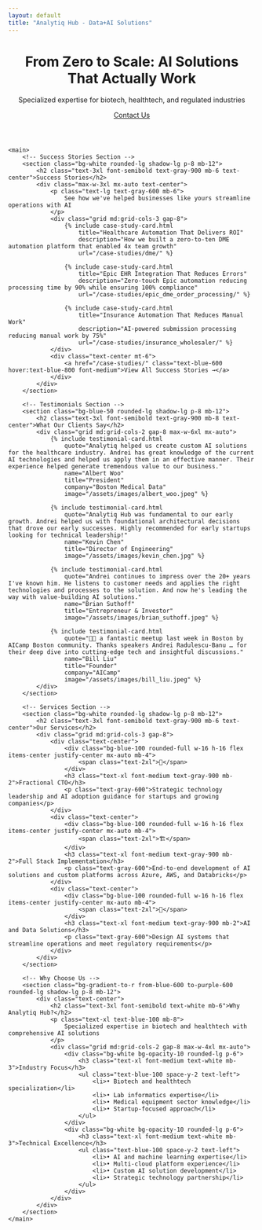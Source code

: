 ```yaml
---
layout: default
title: "Analytiq Hub - Data+AI Solutions"
---
```


<div class="max-w-6xl mx-auto px-4 sm:px-6 md:px-8 py-4 md:py-12">
    <!-- Hero Section -->
    <header class="text-center md:mb-12 mb-8">
        <h1 class="text-4xl md:text-5xl font-bold text-gray-900 mb-6">From Zero to <span class="bg-gradient-to-r from-blue-600 to-purple-600 bg-clip-text text-transparent">Scale</span>: AI Solutions That Actually Work</h1>
        <div class="text-xl md:text-2xl text-gray-600 mb-8">
            <p class="mb-4">Specialized expertise for biotech, healthtech, and regulated industries</p>
        </div>
        <div class="flex justify-center items-center">
            <a href="/contact/" class="inline-block bg-gradient-to-r from-blue-600 to-purple-600 hover:from-blue-700 hover:to-purple-700 text-white px-8 py-4 rounded-lg font-semibold text-lg transition-all duration-200 shadow-lg hover:shadow-xl">
                Contact Us
            </a>
        </div>
    </header>

    <main>
        <!-- Success Stories Section -->
        <section class="bg-white rounded-lg shadow-lg p-8 mb-12">
            <h2 class="text-3xl font-semibold text-gray-900 mb-6 text-center">Success Stories</h2>
            <div class="max-w-3xl mx-auto text-center">
                <p class="text-lg text-gray-600 mb-6">
                    See how we've helped businesses like yours streamline operations with AI
                </p>
                <div class="grid md:grid-cols-3 gap-8">
                    {% include case-study-card.html 
                        title="Healthcare Automation That Delivers ROI" 
                        description="How we built a zero-to-ten DME automation platform that enabled 4x team growth" 
                        url="/case-studies/dme/" %}
                    
                    {% include case-study-card.html 
                        title="Epic EHR Integration That Reduces Errors" 
                        description="Zero-touch Epic automation reducing processing time by 90% while ensuring 100% compliance" 
                        url="/case-studies/epic_dme_order_processing/" %}
                    
                    {% include case-study-card.html 
                        title="Insurance Automation That Reduces Manual Work" 
                        description="AI-powered submission processing reducing manual work by 75%" 
                        url="/case-studies/insurance_wholesaler/" %}
                </div>
                <div class="text-center mt-6">
                    <a href="/case-studies/" class="text-blue-600 hover:text-blue-800 font-medium">View All Success Stories →</a>
                </div>
            </div>
        </section>

        <!-- Testimonials Section -->
        <section class="bg-blue-50 rounded-lg shadow-lg p-8 mb-12">
            <h2 class="text-3xl font-semibold text-gray-900 mb-8 text-center">What Our Clients Say</h2>
            <div class="grid md:grid-cols-2 gap-8 max-w-6xl mx-auto">
                {% include testimonial-card.html 
                    quote="Analytiq helped us create custom AI solutions for the healthcare industry. Andrei has great knowledge of the current AI technologies and helped us apply them in an effective manner. Their experience helped generate tremendous value to our business."
                    name="Albert Woo"
                    title="President"
                    company="Boston Medical Data"
                    image="/assets/images/albert_woo.jpeg" %}
                
                {% include testimonial-card.html 
                    quote="Analytiq Hub was fundamental to our early growth. Andrei helped us with foundational architectural decisions that drove our early successes. Highly recommended for early startups looking for technical leadership!"
                    name="Kevin Chen"
                    title="Director of Engineering"
                    image="/assets/images/kevin_chen.jpg" %}
                
                {% include testimonial-card.html 
                    quote="Andrei continues to impress over the 20+ years I've known him. He listens to customer needs and applies the right technologies and processes to the solution. And now he's leading the way with value-building AI solutions."
                    name="Brian Suthoff"
                    title="Entrepreneur & Investor"
                    image="/assets/images/brian_suthoff.jpeg" %}
                
                {% include testimonial-card.html 
                    quote="🎉🎉 a fantastic meetup last week in Boston by AICamp Boston community. Thanks speakers Andrei Radulescu-Banu … for their deep dive into cutting-edge tech and insightful discussions."
                    name="Bill Liu"
                    title="Founder"
                    company="AICamp"
                    image="/assets/images/bill_liu.jpeg" %}
            </div>
        </section>

        <!-- Services Section -->
        <section class="bg-white rounded-lg shadow-lg p-8 mb-12">
            <h2 class="text-3xl font-semibold text-gray-900 mb-6 text-center">Our Services</h2>
            <div class="grid md:grid-cols-3 gap-8">
                <div class="text-center">
                    <div class="bg-blue-100 rounded-full w-16 h-16 flex items-center justify-center mx-auto mb-4">
                        <span class="text-2xl">👔</span>
                    </div>
                    <h3 class="text-xl font-medium text-gray-900 mb-2">Fractional CTO</h3>
                    <p class="text-gray-600">Strategic technology leadership and AI adoption guidance for startups and growing companies</p>
                </div>
                <div class="text-center">
                    <div class="bg-blue-100 rounded-full w-16 h-16 flex items-center justify-center mx-auto mb-4">
                        <span class="text-2xl">🏗️</span>
                    </div>
                    <h3 class="text-xl font-medium text-gray-900 mb-2">Full Stack Implementation</h3>
                    <p class="text-gray-600">End-to-end development of AI solutions and custom platforms across Azure, AWS, and Databricks</p>
                </div>
                <div class="text-center">
                    <div class="bg-blue-100 rounded-full w-16 h-16 flex items-center justify-center mx-auto mb-4">
                        <span class="text-2xl">🧠</span>
                    </div>
                    <h3 class="text-xl font-medium text-gray-900 mb-2">AI and Data Solutions</h3>
                    <p class="text-gray-600">Design AI systems that streamline operations and meet regulatory requirements</p>
                </div>
            </div>
        </section>

        <!-- Why Choose Us -->
        <section class="bg-gradient-to-r from-blue-600 to-purple-600 rounded-lg shadow-lg p-8 mb-12">
            <div class="text-center">
                <h2 class="text-3xl font-semibold text-white mb-6">Why Analytiq Hub?</h2>
                <p class="text-xl text-blue-100 mb-8">
                    Specialized expertise in biotech and healthtech with comprehensive AI solutions
                </p>
                <div class="grid md:grid-cols-2 gap-8 max-w-4xl mx-auto">
                    <div class="bg-white bg-opacity-10 rounded-lg p-6">
                        <h3 class="text-xl font-medium text-white mb-3">Industry Focus</h3>
                        <ul class="text-blue-100 space-y-2 text-left">
                            <li>• Biotech and healthtech specialization</li>
                            <li>• Lab informatics expertise</li>
                            <li>• Medical equipment sector knowledge</li>
                            <li>• Startup-focused approach</li>
                        </ul>
                    </div>
                    <div class="bg-white bg-opacity-10 rounded-lg p-6">
                        <h3 class="text-xl font-medium text-white mb-3">Technical Excellence</h3>
                        <ul class="text-blue-100 space-y-2 text-left">
                            <li>• AI and machine learning expertise</li>
                            <li>• Multi-cloud platform experience</li>
                            <li>• Custom AI solution development</li>
                            <li>• Strategic technology partnership</li>
                        </ul>
                    </div>
                </div>
            </div>
        </section>
    </main>
</div>